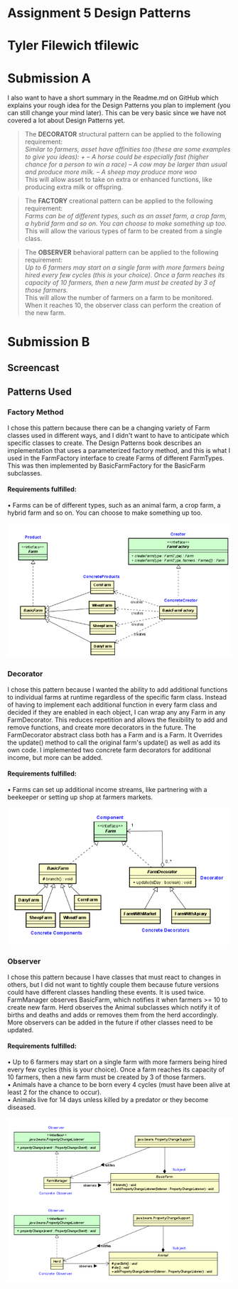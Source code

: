 # Assignment 5  Design Patterns
# Tyler Filewich  tfilewic

# Submission A
I also want to have a short summary in the Readme.md on GitHub which explains your
rough idea for the Design Patterns you plan to implement (you can still change your mind
later). This can be very basic since we have not covered a lot about Design Patterns yet.
>The **DECORATOR** structural pattern can be applied to the following requirement:<br> *Similar to farmers, asset have affinities too (these are some examples to give you ideas): +
– A horse could be especially fast (higher chance for a person to win a race) 
– A cow may be larger than usual and produce more milk.
– A sheep may produce more woo* <br> This will allow asset to take on extra or enhanced functions, like producing extra milk or offspring.

>The **FACTORY** creational pattern can be applied to the following requirement:<br> *Farms can be of different types, such as an asset farm, a crop farm, a hybrid farm and so on. You can choose to make something up too.* <br> This will allow the various types of farm to be created from a single class.

>The **OBSERVER** behavioral pattern can be applied to the following requirement:<br> *Up to 6 farmers may start on a single farm with more farmers being hired every few cycles (this is your choice). Once a farm reaches its capacity of 10 farmers, then a new farm must be created by 3 of those farmers.* <br>  This will allow the number of farmers on a farm to be monitored.  When it reaches 10, the observer class can perform the creation of the new farm.  


# Submission B

## Screencast





## Patterns Used

### Factory Method

I chose this pattern because there can be a changing variety of Farm classes used in different ways, and I didn't want to have to anticipate which specific classes to create.  The Design Patterns book describes an implementation that uses a parameterized factory method, and this is what I used in the FarmFactory interface to create Farms of different FarmTypes.  This was then implemented by BasicFarmFactory for the BasicFarm subclasses.  

#### Requirements fulfilled:
• Farms can be of different types, such as an animal farm, a crop farm, a hybrid farm and so on. You can choose to make something up too. 

![Alt text](image.png)
 


### Decorator
I chose this pattern because I wanted the ability to add additional functions to individual farms at runtime regardless of the specific farm class.  Instead of having to implement each additional function in every farm class and decided if they are enabled in each object, I can wrap any any Farm in any FarmDecorator.  This reduces repetition and allows the flexibility to add and remove functions, and create more decorators in the future.  The FarmDecorator abstract class both has a Farm and is a Farm.  It Overrides the update() method to call the original farm's update() as well as add its own code.  I implemented two concrete farm decorators for additional income, but more can be added. 

#### Requirements fulfilled:
• Farms can set up additional income streams, like partnering with a beekeeper or setting up shop at farmers markets.

![Alt text](image-1.png)


### Observer
I chose this pattern because I have classes that must react to changes in others, but I did not want to tightly couple them because future versions could have different classes handling these events. It is used twice.  FarmManager observes BasicFarm, which notifies it when farmers >= 10 to create new farm.  Herd observes the Animal subclasses which notify it of births and deaths and adds or removes them from the herd accordingly.  More observers can be added in the future if other classes need to be updated.

#### Requirements fulfilled:
• Up to 6 farmers may start on a single farm with more farmers being hired every few
cycles (this is your choice). Once a farm reaches its capacity of 10 farmers, then a
new farm must be created by 3 of those farmers. <br>
• Animals have a chance to be born every 4 cycles (must have been alive at least 2
for the chance to occur). <br>
• Animals live for 14 days unless killed by a predator or they become diseased. 



![Alt text](image-5.png)





